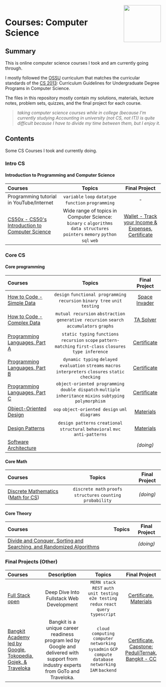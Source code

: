 <img src="https://img.icons8.com/color/480/null/code-folder.png" align="right" width="120px"/>

# Courses: Computer Science

## Summary

This is online computer science courses I took and am currently going through.

I mostly followed the [OSSU](https://github.com/ossu/computer-science) curriculum that matches the curricular standards of the [CS 2013](https://github.com/ossu/computer-science/blob/master/CURRICULAR_GUIDELINES.md): Curriculum Guidelines for Undergraduate Degree Programs in Computer Science.

The files in this repository mostly contain my solutions, materials, lecture notes, problem sets, quizzes, and the final project for each course.

> _taking computer science courses while in college (because I'm currently studying Accounting in university (not CS, not IT)) is quite difficult because I have to divide my time between them, but I enjoy it._

## Contents

Some CS Courses I took and currently doing.

### Intro CS

#### Introduction to Programming and Computer Science

| Courses                                                                             |                                                             Topics                                                             |                                                                             Final Project                                                                              |
| :---------------------------------------------------------------------------------- | :----------------------------------------------------------------------------------------------------------------------------: | :--------------------------------------------------------------------------------------------------------------------------------------------------------------------: |
| Programming tutorial in YouTube/Internet                                            |                                     `variable` `loop` `datatype` `function` `programming`                                      |                                                                                   -                                                                                    |
| [CS50x - CS50's Introduction to Computer Science](https://cs50.harvard.edu/x/2022/) | Wide range of topics in Computer Science: `binary` `c` `algorithms` `data structures` `pointers` `memory` `python` `sql` `web` | [Wallet - Track your Income & Expenses](https://github.com/hasferrr/wallet), [Certificate](https://cs50.harvard.edu/certificates/69a14d5d-59ed-4592-94da-211ea6c287c7) |

### Core CS

#### Core programming

| Courses                                                                                      |                                                    Topics                                                    |                                    Final Project                                    |
| :------------------------------------------------------------------------------------------- | :----------------------------------------------------------------------------------------------------------: | :---------------------------------------------------------------------------------: |
| [How to Code - Simple Data](https://www.edx.org/course/how-to-code-simple-data)              |                  `design` `functional programming` `recursion` `binary tree` `unit testing`                  |             [Space Invader](2_Core_CS/1_HowToCodeSimple/Final_Project)              |
| [How to Code - Complex Data](https://www.edx.org/course/how-to-code-complex-data)            |           `mutual recursion` `abstraction` `generative recursion` `search` `accumulators` `graphs`           |               [TA Solver](2_Core_CS/2_HowToCodeComplex/Final_Project)               |
| [Programming Languages, Part A](https://www.coursera.org/learn/programming-languages)        | `static typing` `functions` `recursion` `scope` `pattern-matching` `first-class` `closures` `type inference` | [Certificate](https://www.coursera.org/account/accomplishments/verify/Y9LAEKAMR8J5) |
| [Programming Languages, Part B](https://www.coursera.org/learn/programming-languages-part-b) |     `dynamic typing` `delayed evaluation` `streams` `macros` `interpreters` `closures` `static checking`     | [Certificate](https://www.coursera.org/account/accomplishments/verify/HQYP2T5BK5FA) |
| [Programming Languages, Part C](https://www.coursera.org/learn/programming-languages-part-c) |  `object-oriented programming` `double dispatch` `multiple inheritance` `mixins` `subtyping` `polymorphism`  | [Certificate](https://www.coursera.org/account/accomplishments/verify/BCBPTHQDZVNA) |
| [Object-Oriented Design](https://www.coursera.org/learn/object-oriented-design)              |                               `oop` `object-oriented design` `uml` `diagrams`                                |                    [Materials](2_Core_CS/6_ObjectOrientedDesign)                    |
| [Design Patterns](https://www.coursera.org/learn/design-patterns)                            |                `design patterns` `creational` `structural` `behavioral` `mvc` `anti-patterns`                |                       [Materials](2_Core_CS/7_DesignPatterns)                       |
| [Software Architecture](https://www.coursera.org/learn/software-architecture)                |                                                                                                              |                                      _(doing)_                                      |

#### Core Math

| Courses                                                                                                                                         |                             Topics                             | Final Project |
| :---------------------------------------------------------------------------------------------------------------------------------------------- | :------------------------------------------------------------: | :-----------: |
| [Discrete Mathematics](3_Core_Math/DiscreteMath) ([Math for CS](https://openlearninglibrary.mit.edu/courses/course-v1:OCW+6.042J+2T2019/about)) | `discrete math` `proofs` `structures` `counting` `probability` |   _(doing)_   |

#### Core Theory

| Courses                                                                                                                          | Topics | Final Project |
| :------------------------------------------------------------------------------------------------------------------------------- | :----: | :-----------: |
| [Divide and Conquer, Sorting and Searching, and Randomized Algorithms](https://www.coursera.org/learn/algorithms-divide-conquer) |        |   _(doing)_   |

### Final Projects (Other)

| Courses                                                                                                 |                                                             Description                                                              |                                                   Topics                                                   |                                                                                                                    Final Project                                                                                                                     |
| :------------------------------------------------------------------------------------------------------ | :----------------------------------------------------------------------------------------------------------------------------------: | :--------------------------------------------------------------------------------------------------------: | :--------------------------------------------------------------------------------------------------------------------------------------------------------------------------------------------------------------------------------------------------: |
| [Full Stack open](https://fullstackopen.com/en/)                                                        |                                               Deep Dive Into Fullstack Web Development                                               |         `MERN stack` `REST` `auth` `unit testing` `e2e testing` `redux` `react query` `typescript`         |                                   [Certificate](https://studies.cs.helsinki.fi/stats/api/certificate/fullstackopen/en/8422536365f972fd04e28b62782a0093), [Materials](https://github.com/hasferrr?tab=repositories)                                   |
| [Bangkit Academy led by Google, Tokopedia, Gojek, & Traveloka](https://grow.google/intl/id_id/bangkit/) | Bangkit is a unique career readiness program led by Google and delivered with support from industry experts from GoTo and Traveloka. | `cloud computing` `computer networking` `sysadmin` `GCP` `compute` `database` `networking` `IAM` `backend` | [Certificate](https://drive.google.com/file/u/3/d/1MAbsIllK6-ljyGuRXVh-vJtFQjZcbdn3/view), [Capstone: PeduliTernak](https://github.com/PeduliTernak), [Bangkit - CC](https://hasferrr.notion.site/Bangkit-CC-92fd073af63242fb8ac03b4be22bcea2?pvs=4) |
